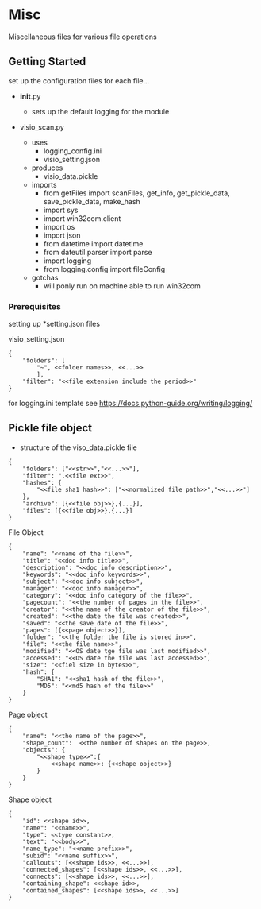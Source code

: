 # Misc

Miscellaneous files for various file operations

## Getting Started

set up the configuration files for each file...
* __init__.py
    * sets up the default logging for the module

* visio_scan.py
    * uses 
        * logging_config.ini
        * visio_setting.json
    * produces
        * visio_data.pickle
    * imports
        * from getFiles import scanFiles, get_info, get_pickle_data, save_pickle_data, make_hash
        * import sys
        * import win32com.client
        * import os
        * import json
        * from datetime import datetime
        * from dateutil.parser import parse
        * import logging
        * from logging.config import fileConfig
    * gotchas
        * will ponly run on machine able to run win32com
        
### Prerequisites

setting up *setting.json files

visio_setting.json
```
{
    "folders": [
        "~", <<folder names>>, <<...>>
        ], 
    "filter": "<<file extension include the period>>"
}
```

for logging.ini template see
https://docs.python-guide.org/writing/logging/

## Pickle file object

* structure of the viso_data.pickle file
```
{
	"folders": ["<<str>>","<<...>>"],
	"filter": ".<<file ext>>",
	"hashes": {
		"<<file sha1 hash>>": ["<<normalized file path>>","<<...>>"]
	},
	"archive": [{<<file obj>>},{...}],
	"files": [{<<file obj>>},{...}]
}
```

File Object
```
{
	"name": "<<name of the file>>",
	"title": "<<doc info title>>",
	"description": "<<doc info description>>",
	"keywords": "<<doc info keywords>>",
	"subject": "<<doc info subject>>",
	"manager": "<<doc info manager>>",
	"category": "<<doc info category of the file>>",
	"pagecount": "<<the number of pages in the file>>",
	"creator": "<<the name of the creator of the file>>",
	"created": "<<the date the file was created>>",
	"saved": "<<the save date of the file>>",
	"pages": [{<<page object>>}],
	"folder": "<<the folder the file is stored in>>",
	"file": "<<the file name>>",
	"modified": "<<OS date tge file was last modified>>",
	"accessed": "<<OS date the file was last accessed>>",
	"size": "<<fiel size in bytes>>",
	"hash": {
		"SHA1": "<<sha1 hash of the file>>",
		"MD5": "<<md5 hash of the file>>"
	}
}
```

Page object
```
{
	"name":	"<<the name of the page>>", 
	"shape_count":	<<the number of shapes on the page>>,
	"objects": {
		"<<shape type>>":{
			<<shape name>>: {<<shape object>>}
		}
	}
}
```

Shape object
```
{
	"id": <<shape id>>,
	"name": "<<name>>",
	"type": <<type constant>>,
	"text": "<<body>>",
	"name_type": "<<name prefix>>",
	"subid": "<<name suffix>>",
	"callouts": [<<shape ids>>, <<...>>],
	"connected_shapes": [<<shape ids>>, <<...>>],
	"connects": [<<shape ids>>, <<...>>],
	"containing_shape": <<shape id>>,
	"contained_shapes": [<<shape ids>>, <<...>>]
}
```

